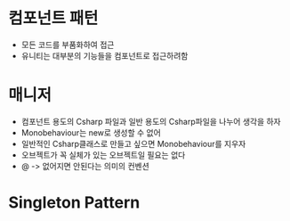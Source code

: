 # 컴포넌트 패턴

- 모든 코드를 부품화하여 접근
- 유니티는 대부분의 기능들을 컴포넌트로 접근하려함

# 매니저

- 컴포넌트 용도의 Csharp 파일과 일반 용도의 Csharp파일을 나누어 생각을 하자
- Monobehaviour는 new로 생성할 수 없어
- 일반적인 Csharp클래스로 만들고 싶으면 Monobehaviour를 지우자
- 오브젝트가 꼭 실체가 있는 오브젝트일 필요는 없다
- @ -> 없어지면 안된다는 의미의 컨벤션

# Singleton Pattern

